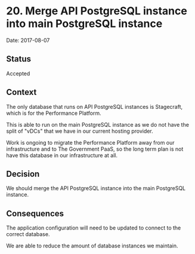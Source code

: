 # 20. Merge API PostgreSQL instance into main PostgreSQL instance

Date: 2017-08-07

## Status

Accepted

## Context

The only database that runs on API PostgreSQL instances is Stagecraft, which is
for the Performance Platform.

This is able to run on the main PostgreSQL instance as we do not have the split
of "vDCs" that we have in our current hosting provider.

Work is ongoing to migrate the Performance Platform away from our infrastructure
and to The Government PaaS, so the long term plan is not have this database in
our infrastructure at all.

## Decision

We should merge the API PostgreSQL instance into the main PostgreSQL instance.

## Consequences

The application configuration will need to be updated to connect to the correct database.

We are able to reduce the amount of database instances we maintain.
